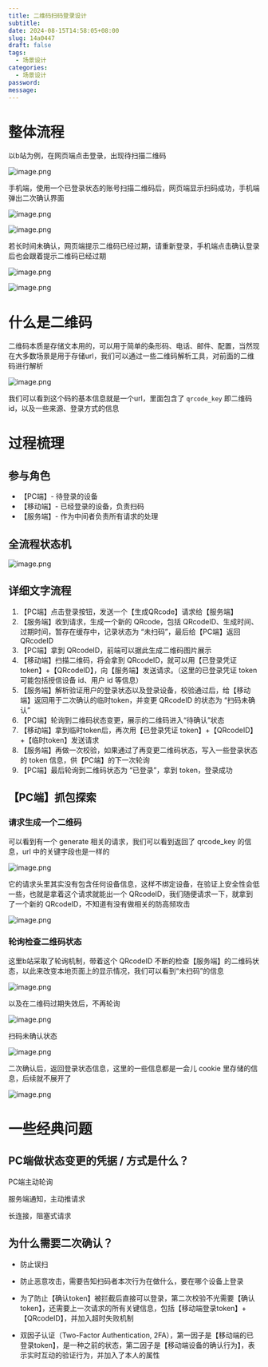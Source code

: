 ```yaml
---
title: 二维码扫码登录设计
subtitle: 
date: 2024-08-15T14:58:05+08:00
slug: 14a0447
draft: false
tags:
  - 场景设计
categories:
  - 场景设计
password: 
message:
---
```

# 整体流程

以b站为例，在网页端点击登录，出现待扫描二维码

![image.png](https://obsidian-img-1300316500.cos.ap-shanghai.myqcloud.com/cattail/obsidian/pic/202408151500332.png)

手机端，使用一个已登录状态的账号扫描二维码后，网页端显示扫码成功，手机端弹出二次确认界面

![image.png](https://obsidian-img-1300316500.cos.ap-shanghai.myqcloud.com/cattail/obsidian/pic/202408151501827.png)

![image.png](https://obsidian-img-1300316500.cos.ap-shanghai.myqcloud.com/cattail/obsidian/pic/202408151503505.png)


若长时间未确认，网页端提示二维码已经过期，请重新登录，手机端点击确认登录后也会跟着提示二维码已经过期

![image.png](https://obsidian-img-1300316500.cos.ap-shanghai.myqcloud.com/cattail/obsidian/pic/202408151502841.png)

![image.png](https://obsidian-img-1300316500.cos.ap-shanghai.myqcloud.com/cattail/obsidian/pic/202408151504380.png)

# 什么是二维码

二维码本质是存储文本用的，可以用于简单的条形码、电话、邮件、配置，当然现在大多数场景是用于存储url，我们可以通过一些二维码解析工具，对前面的二维码进行解析

![image.png](https://obsidian-img-1300316500.cos.ap-shanghai.myqcloud.com/cattail/obsidian/pic/202408151533041.png)

我们可以看到这个码的基本信息就是一个url，里面包含了 `qrcode_key` 即二维码 id，以及一些来源、登录方式的信息

# 过程梳理

## 参与角色

- 【PC端】- 待登录的设备
- 【移动端】- 已经登录的设备，负责扫码
- 【服务端】- 作为中间者负责所有请求的处理

## 全流程状态机

![image.png](https://obsidian-img-1300316500.cos.ap-shanghai.myqcloud.com/cattail/obsidian/pic/202408151547207.png)

## 详细文字流程

1. 【PC端】点击登录按钮，发送一个【生成QRcode】请求给【服务端】
2. 【服务端】收到请求，生成一个新的 QRcode，包括 QRcodeID、生成时间、过期时间，暂存在缓存中，记录状态为 “未扫码”，最后给【PC端】返回 QRcodeID
3. 【PC端】拿到 QRcodeID，前端可以据此生成二维码图片展示
4. 【移动端】扫描二维码，将会拿到 QRcodeID，就可以用【已登录凭证 token】+【QRcodeID】，向【服务端】发送请求。（这里的已登录凭证 token 可能包括授信设备 id、用户 id 等信息）
5. 【服务端】解析验证用户的登录状态以及登录设备，校验通过后，给【移动端】返回用于二次确认的临时token，并变更 QRcodeID 的状态为 “扫码未确认”
6. 【PC端】轮询到二维码状态变更，展示的二维码进入“待确认”状态
7. 【移动端】拿到临时token后，再次用【已登录凭证 token】+【QRcodeID】+【临时token】发送请求
8. 【服务端】再做一次校验，如果通过了再变更二维码状态，写入一些登录状态的 token 信息，供【PC端】的下一次轮询
9. 【PC端】最后轮询到二维码状态为 “已登录”，拿到 token，登录成功

## 【PC端】抓包探索

### 请求生成一个二维码

可以看到有一个 generate 相关的请求，我们可以看到返回了 qrcode_key 的信息，url 中的关键字段也是一样的

![image.png](https://obsidian-img-1300316500.cos.ap-shanghai.myqcloud.com/cattail/obsidian/pic/202408151554692.png)

它的请求头里其实没有包含任何设备信息，这样不绑定设备，在验证上安全性会低一些，也就是拿着这个请求就能出一个 QRcodeID，我们随便请求一下，就拿到了一个新的 QRcodeID，不知道有没有做相关的防高频攻击

![image.png](https://obsidian-img-1300316500.cos.ap-shanghai.myqcloud.com/cattail/obsidian/pic/202408151557597.png)

### 轮询检查二维码状态

这里b站采取了轮询机制，带着这个 QRcodeID 不断的检查【服务端】的二维码状态，以此来改变本地页面上的显示情况，我们可以看到“未扫码”的信息

![image.png](https://obsidian-img-1300316500.cos.ap-shanghai.myqcloud.com/cattail/obsidian/pic/202408151603128.png)

以及在二维码过期失效后，不再轮询

![image.png](https://obsidian-img-1300316500.cos.ap-shanghai.myqcloud.com/cattail/obsidian/pic/202408151605044.png)

扫码未确认状态

![image.png](https://obsidian-img-1300316500.cos.ap-shanghai.myqcloud.com/cattail/obsidian/pic/202408151607073.png)

二次确认后，返回登录状态信息，这里的一些信息都是一会儿 cookie 里存储的信息，后续就不展开了

![image.png](https://obsidian-img-1300316500.cos.ap-shanghai.myqcloud.com/cattail/obsidian/pic/202408151608331.png)

# 一些经典问题

## PC端做状态变更的凭据 / 方式是什么？

 PC端主动轮询
 
服务端通知，主动推请求

长连接，阻塞式请求

## 为什么需要二次确认？

- 防止误扫

- 防止恶意攻击，需要告知扫码者本次行为在做什么，要在哪个设备上登录

- 为了防止【确认token】被拦截后直接可以登录，第二次校验不光需要【确认token】，还需要上一次请求的所有关键信息，包括【移动端登录token】+【QRcodeID】，并加入超时失败机制

- 双因子认证（Two-Factor Authentication, 2FA），第一因子是【移动端的已登录token】，是一种之前的状态，第二因子是【移动端设备的确认行为】，表示实时互动的验证行为，并加入了本人的属性